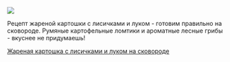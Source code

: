 <!--2025-06-29 21:39:13-->
<div class="yb">
  <div class="rss finecooking"><a href="https://finecooking.ru/recipe/zharenaya-kartoshka-s-lisichkami-i-lukom-na-skovorode"><img src="https://finecooking.ru/images/recipe/zharenaya-kartoshka-s-lisichkami-i-lukom-na-skovorode/photo/960w.jpg"></a><p>Рецепт жареной картошки с лисичками и луком - готовим правильно на сковороде. Румяные картофельные ломтики и ароматные лесные грибы - вкуснее не придумаешь!</p>
 <p class="titl"><a href="https://finecooking.ru/recipe/zharenaya-kartoshka-s-lisichkami-i-lukom-na-skovorode">Жареная картошка с лисичками и луком на сковороде</a></p></div>
</div>
